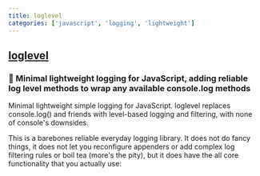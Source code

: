 ```yaml
---
title: loglevel
categories: ['javascript', 'logging', 'lightweight']
---
```

## [loglevel](https://github.com/pimterry/loglevel)

### :ledger: Minimal lightweight logging for JavaScript, adding reliable log level methods to wrap any available console.log methods


[npm-image]: https://img.shields.io/npm/v/loglevel.svg?style=flat
[npm-url]: https://npmjs.org/package/loglevel

Minimal lightweight simple logging for JavaScript. loglevel replaces console.log() and friends with level-based logging and filtering, with none of console's downsides.

This is a barebones reliable everyday logging library. It does not do fancy things, it does not let you reconfigure appenders or add complex log filtering rules or boil tea (more's the pity), but it does have the all core functionality that you actually use:

